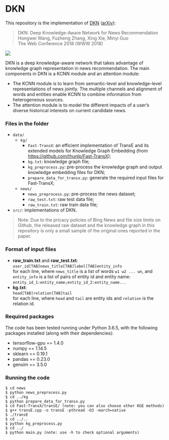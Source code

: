 # DKN

This repository is the implementation of [DKN](https://dl.acm.org/citation.cfm?id=3186175) ([arXiv](https://arxiv.org/abs/1801.08284)):
> DKN: Deep Knowledge-Aware Network for News Recommendation  
Hongwei Wang, Fuzheng Zhang, Xing Xie, Minyi Guo  
The Web Conference 2018 (WWW 2018)

![](https://github.com/hwwang55/DKN/blob/master/framework.jpg)

DKN is a deep knowledge-aware network that takes advantage of knowledge graph representation in news recommendation.
The main components in DKN is a KCNN module and an attention module:
- The KCNN module is to learn from semantic-level and knowledge-level representations of news jointly.
The multiple channels and alignment of words and entities enable KCNN to combine information from heterogeneous sources.
- The attention module is to model the different impacts of a user’s diverse historical interests on current candidate news.


### Files in the folder

- `data/`
  - `kg/`
    - `Fast-TransX`: an efficient implementation of TransE and its extended models for Knowledge Graph Embedding (from https://github.com/thunlp/Fast-TransX);
    - `kg.txt`: knowledge graph file;
    - `kg_preprocess.py`: pre-process the knowledge graph and output knowledge embedding files for DKN;
    - `prepare_data_for_transx.py`: generate the required input files for Fast-TransX;
  - `news/`
    - `news_preprocess.py`: pre-process the news dataset;
    - `raw_test.txt`: raw test data file;
    - `raw_train.txt`: raw train data file;
- `src/`: implementations of DKN.

> Note: Due to the pricacy policies of Bing News and file size limits on Github, the released raw dataset and the knowledge graph in this repository is only a small sample of the original ones reported in the paper.


### Format of input files
- **raw_train.txt** and **raw_test.txt**:  
  `user_id[TAB]news_title[TAB]label[TAB]entity_info`  
  for each line, where `news_title` is a list of words `w1 w2 ... wn`, and `entity_info` is a list of pairs of entity id and entity name: `entity_id_1:entity_name;entity_id_2:entity_name...`
- **kg.txt**:  
  `head[TAB]relation[TAB]tail`  
  for each line, where `head` and `tail` are entity ids and `relation` is the relation id.


### Required packages
The code has been tested running under Python 3.6.5, with the following packages installed (along with their dependencies):
- tensorflow-gpu == 1.4.0
- numpy == 1.14.5
- sklearn == 0.19.1
- pandas == 0.23.0
- gensim == 3.5.0


### Running the code
```
$ cd news
$ python news_preprocess.py
$ cd ../kg
$ python prepare_data_for_transx.py
$ cd Fast-TransX/transE/ (note: you can also choose other KGE methods)
$ g++ transE.cpp -o transE -pthread -O3 -march=native
$ ./transE
$ cd ../..
$ python kg_preprocess.py
$ cd ../
$ python main.py (note: use -h to check optional arguments)
```
